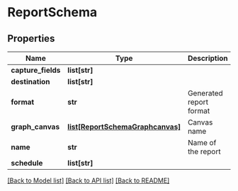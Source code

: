 # ReportSchema

## Properties
Name | Type | Description | Notes
------------ | ------------- | ------------- | -------------
**capture_fields** | **list[str]** |  | [optional] 
**destination** | **list[str]** |  | 
**format** | **str** | Generated report format | 
**graph_canvas** | [**list[ReportSchemaGraphcanvas]**](ReportSchemaGraphcanvas.md) | Canvas name | [optional] 
**name** | **str** | Name of the report | 
**schedule** | **list[str]** |  | 

[[Back to Model list]](../README.md#documentation-for-models) [[Back to API list]](../README.md#documentation-for-api-endpoints) [[Back to README]](../README.md)


